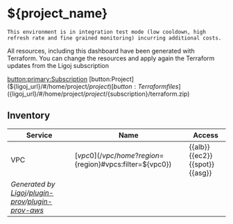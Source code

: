 # ${project_name}

```
This environment is in integration test mode (low cooldown, high refresh rate and fine grained monitoring) incurring additional costs.
```

All resources, including this dashboard have been generated with Terraform. You can change the resources and apply again the Terraform updates from the Ligoj subscription

[button:primary:Subscription](${ligoj_url}/#/home/project/${project}/${subscription})
[button:Project](${ligoj_url}/#/home/project/${project})
[button:Terraform files](${ligoj_url}/#/home/project/${project}/${subscription}/terraform.zip)

## Inventory

| Service                                                                                                                                                               | Name                                                      | Access                        |
|-----------------------------------------------------------------------------------------------------------------------------------------------------------------------|-----------------------------------------------------------|-------------------------------|
| VPC                                                                                                                                                                   | [${vpc0}](/vpc/home?region=${region}#vpcs:filter=${vpc0}) | {{alb}}{{ec2}}{{spot}}{{asg}} |
| *Generated by [Ligoj](https://ligoj.github.io/ligoj)/[plugin-prov](https://github.com/ligoj/plugin-prov)/[plugin-prov-aws](https://github.com/ligoj/plugin-prov-aws)* |